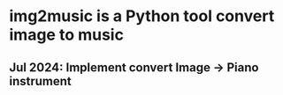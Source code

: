 # img2music is a Python tool convert image to music
## Jul 2024: Implement convert Image -> Piano instrument
